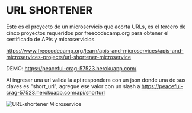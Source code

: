 # URL SHORTENER

Este es el proyecto de un microservicio que acorta URLs, es el tercero de cinco proyectos requeridos por freecodecamp.org para obtener el certificado de APIs y microservicios.

https://www.freecodecamp.org/learn/apis-and-microservices/apis-and-microservices-projects/url-shortener-microservice

DEMO: https://peaceful-crag-57523.herokuapp.com/

Al ingresar una url valida la api respondera con un json donde una de sus claves es "short_url", agregue ese valor con un slash a https://peaceful-crag-57523.herokuapp.com/api/shorturl

![URL-shortener Microservice](https://i.ibb.co/6DLWG6M/url-microservice.png)
